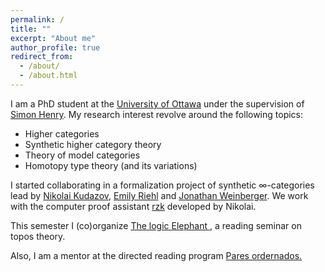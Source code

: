 ```yaml
---
permalink: /
title: ""
excerpt: "About me"
author_profile: true
redirect_from: 
  - /about/
  - /about.html
---
```


I am a PhD student at the <a href="https://www.uottawa.ca/fr">University of Ottawa</a> under the supervision of 
<a href="http://www.normalesup.org/~henry/">Simon Henry</a>. My research interest revolve around the following topics:
 <ul>
  <li>Higher categories</li>
  <li>Synthetic higher category theory </li>
  <li>Theory of model categories</li>
  <li>Homotopy type theory (and its variations)</li>
</ul> 
I started collaborating in a formalization project of synthetic ∞-categories lead by <a href="https://fizruk.github.io/">Nikolai Kudazov</a>, <a href="https://emilyriehl.github.io/">Emily Riehl</a> and <a href="https://sites.google.com/view/jonathanweinberger">Jonathan Weinberger</a>. We work with the computer proof assistant <a href="https://github.com/rzk-lang/rzk">rzk</a> developed by Nikolai.

This semester I (co)organize <a href="https://cesarbm03.github.io/seminar/"> The logic Elephant </a>, a reading seminar on topos theory.

Also, I am a mentor at the directed reading program <a href="https://ninyam.github.io/paresordenados_eng/">Pares ordernados. </a>
